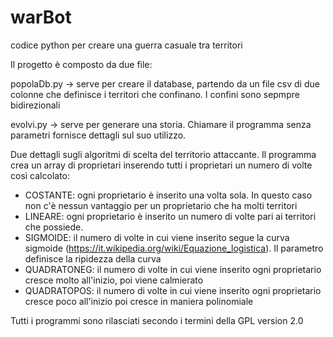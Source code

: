 # warBot
codice python per creare una guerra casuale tra territori


Il progetto è composto da due file:

popolaDb.py -> serve per creare il database, partendo da un file csv di due colonne che definisce i territori che confinano. I confini sono sepmpre bidirezionali 

evolvi.py -> serve per generare una storia. Chiamare il programma senza parametri fornisce dettagli sul suo utilizzo.

Due dettagli sugli algoritmi di scelta del territorio attaccante. 
Il programma crea un array di proprietari inserendo tutti i proprietari un numero di volte così calcolato:
- COSTANTE: ogni proprietario è inserito una volta sola. In questo caso non c'è nessun vantaggio per un proprietario che ha molti territori
- LINEARE: ogni proprietario è inserito un numero di volte pari ai territori che possiede. 
- SIGMOIDE: il numero di volte in cui viene inserito segue la curva sigmoide (https://it.wikipedia.org/wiki/Equazione_logistica). Il parametro definisce la ripidezza della curva
- QUADRATONEG: il numero di volte in cui viene inserito ogni proprietario cresce molto all'inizio, poi viene calmierato
- QUADRATOPOS: il numero di volte in cui viene inserito ogni proprietario cresce poco all'inizio poi cresce in maniera polinomiale


Tutti i programmi sono rilasciati secondo i termini della GPL version 2.0
